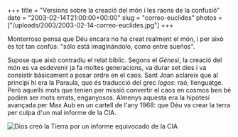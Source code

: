 +++
title = "Versions sobre la creació del món i les raons de la confusió"
date = "2003-02-14T21:00:00+00:00"
slug = "correo-euclides"
photos = ["/uploads/2003/2003-02-14-correo-euclides.jpg"]
+++

Monterroso pensa que Déu encara no ha creat realment el món, i per això és tot tan confús: "sólo está imaginándolo, como entre sueños".

Supose que això contradiu el relat bíblic. Segons el *Gènesi*, la creació del món es va esdevenir ja fa moltes generacions, va durar set dies i va consistir bàsicament a posar ordre en el caos. Sant Joan aclareix que al principi hi era la Paraula, que és traducció del grec *logos*: raó, llenguatge. Però aquells mots que tenien per missió convertir el caos en cosmos ben bé podien ser mots errats, enganyosos. Almenys aquesta era la hipòtesi avançada per Max Aub en un cartell de l'any 1968: que Déu va crear la terra per culpa d'un mal informe de la CIA.

<img src="/uploads/2003/2003-02-14-correo-euclides.jpg" alt="Dios creó la Tierra por un informe equivocado de la CIA" />


